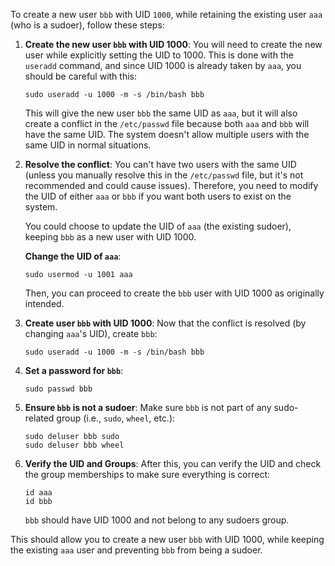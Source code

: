 To create a new user `bbb` with UID `1000`, while retaining the existing user `aaa` (who is a sudoer), follow these steps:

1. **Create the new user `bbb` with UID 1000**:
   You will need to create the new user while explicitly setting the UID to 1000. This is done with the `useradd` command, and since UID 1000 is already taken by `aaa`, you should be careful with this:

   ```
   sudo useradd -u 1000 -m -s /bin/bash bbb
   ```

   This will give the new user `bbb` the same UID as `aaa`, but it will also create a conflict in the `/etc/passwd` file because both `aaa` and `bbb` will have the same UID. The system doesn't allow multiple users with the same UID in normal situations.

2. **Resolve the conflict**:
   You can't have two users with the same UID (unless you manually resolve this in the `/etc/passwd` file, but it's not recommended and could cause issues). Therefore, you need to modify the UID of either `aaa` or `bbb` if you want both users to exist on the system.

   You could choose to update the UID of `aaa` (the existing sudoer), keeping `bbb` as a new user with UID 1000.

   **Change the UID of `aaa`**:

   ```
   sudo usermod -u 1001 aaa
   ```

   Then, you can proceed to create the `bbb` user with UID 1000 as originally intended.

3. **Create user `bbb` with UID 1000**:
   Now that the conflict is resolved (by changing `aaa`'s UID), create `bbb`:

   ```
   sudo useradd -u 1000 -m -s /bin/bash bbb
   ```

4. **Set a password for `bbb`**:

   ```
   sudo passwd bbb
   ```

5. **Ensure `bbb` is not a sudoer**:
   Make sure `bbb` is not part of any sudo-related group (i.e., `sudo`, `wheel`, etc.):

   ```
   sudo deluser bbb sudo
   sudo deluser bbb wheel
   ```

6. **Verify the UID and Groups**:
   After this, you can verify the UID and check the group memberships to make sure everything is correct:

   ```
   id aaa
   id bbb
   ```

   `bbb` should have UID 1000 and not belong to any sudoers group.

This should allow you to create a new user `bbb` with UID 1000, while keeping the existing `aaa` user and preventing `bbb` from being a sudoer.
